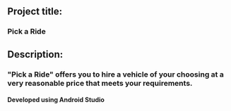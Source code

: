 ## Project title: 
### Pick a Ride
## Description:
### "Pick a Ride" offers you to hire a vehicle of your choosing at a very reasonable price that meets your requirements.
#### Developed using Android Studio

